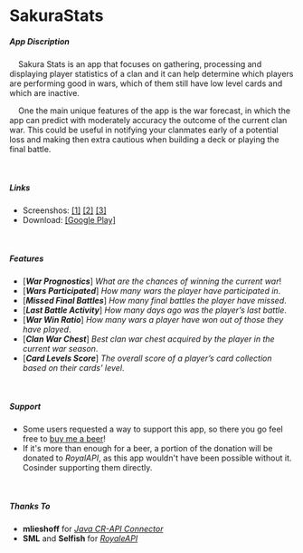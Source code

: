# SakuraStats

##### App Discription
&nbsp;&nbsp;&nbsp;&nbsp;Sakura Stats is an app that focuses on gathering, processing and displaying player statistics of a clan and it can help determine which players are performing good in wars, which of them still have low level cards and which are inactive.

&nbsp;&nbsp;&nbsp;&nbsp;One the main unique features of the app is the war forecast, in which the app can predict with moderately accuracy the outcome of the current clan war. This could be useful in notifying your clanmates early of a potential loss and making then extra cautious when building a deck or playing the final battle.

&nbsp;

##### Links

* Screenshos: [[1]](https://i.imgur.com/mAt0LnE.png)  [[2]](https://i.imgur.com/pyBMDuf.png)  [[3]](https://i.imgur.com/KKm89AT.png)
* Download: [[Google Play]](https://play.google.com/store/apps/details?id=eu.rtsketo.sakurastats)



&nbsp;

##### Features

* [***War Prognostics***] *What are the chances of winning the current war*!
* [***Wars Participated***] *How many wars the player have participated in*.
* [***Missed Final Battles***] *How many final battles the player have missed*.
* [***Last Battle Activity***] *How many days ago was the player’s last battle*.
* [***War Win Ratio***] *How many wars a player have won out of those they have played*.
* [***Clan War Chest***] *Best clan war chest acquired by the player in the current war season*.
* [***Card Levels Score***] *The overall score of a player’s card collection based on their cards' level*.


&nbsp;

##### Support

* Some users requested a way to support this app, so there you go feel free to [buy me a beer](paypal.me/rtsketo)! 
* If it's more than enough for a beer, a portion of the donation will be donated to *RoyalAPI*, as this app wouldn't have been possible without it. Cosinder supporting them directly.


&nbsp;

##### Thanks To
* **mlieshoff** for [*Java CR-API Connector*](https://github.com/mlieshoff/jcrapi)
* **SML** and **Selfish** for [*RoyaleAPI*](https://royaleapi.com/)
